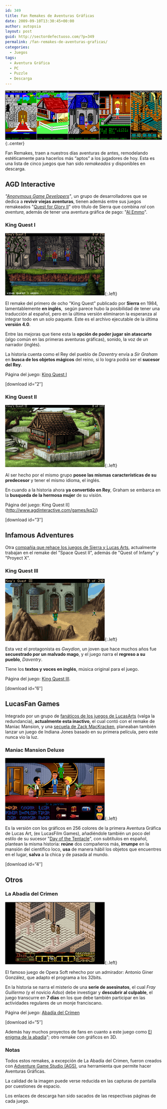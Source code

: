 ```yaml
---
id: 349
title: Fan Remakes de Aventuras Gráficas
date: 2009-09-10T13:30:45+00:00
author: autopsia
layout: post
guid: http://sectordefectuoso.com/?p=349
permalink: /fan-remakes-de-aventuras-graficas/
categories:
  - Juegos
tags:
  - Aventura Gráfica
  - PC
  - Puzzle
  - Descarga
---
```

![Fan Remakes de Aventuras Gráficas](/assets/images/2009/09/remakefansav640.png){:.center}

  Fan Remakes, traen a nuestros días aventuras de antes, remodelando estéticamente para hacerlos más &#8220;aptos&#8221; a los jugadores de hoy. Esta es una lista de cinco juegos que han sido _remakeados_ y disponibles en descarga.
  <!--more-->

## AGD Interactive
  _"[Anonymous Game Developers](http://www.agdinteractive.com/)"_, un grupo de desarrolladores que se dedica a **revivir viejas aventuras**, tienen además entre sus juegos remakeados "[Quest for Glory II](http://www.agdinteractive.com/games/qfg2/)" otro titulo de Sierra que combina _rol_ con _aventura_, además de tener una aventura gráfica de pago: "[Al Emmo](http://www.alemmo.com/)".

###  King Quest I

  ![King Quest I](/assets/images/2009/09/kq1.png){:.left}

  El remake del primero de ocho "King Quest" publicado por **Sierra** en 1984, lamentablemente **en inglés**,  según parece hubo la posibilidad de tener una traducción al español, pero en la última versión eliminaron la esperanza al integrar todo en un solo paquete. Este es el archivo ejecutable de la última **versión 4.0**.


  Entre las mejoras que tiene esta la **opción de poder jugar sin atascarte** (algo común en las primeras aventuras gráficas), sonido, la voz de un narrador (inglés).


  La historia cuenta como el Rey del pueblo de _Daventry_ envía a _Sir Graham_ en **busca de los objetos mágicos** del reino, si lo logra podrá ser el **sucesor del Rey**.


  Página del juego: [King Quest I](http://www.agdinteractive.com/games/kq1/)


  [download id=&#8221;2&#8243;]


### King Quest II


  ![King Quest II](/assets/images/2009/09/kq2.png){:.left}

  Al ser hecho por el mismo grupo **posee las mismas características de su predecesor** y tener el mismo idioma, el inglés.


  En cuando a la historia ahora **ya convertido en Rey**, Graham se embarca en la **busqueda de la hermosa mujer** de su visión.


  Página del juego: King Quest II](http://www.agdinteractive.com/games/kq2/)


  [download id=&#8221;3&#8243;]


## Infamous Adventures

  Otra [compañia que rehace los juegos de Sierra y Lucas Arts](http://www.infamous-adventures.com/), actualmente trabajan en el remake del "Space Quest II", además de "Quest of Infamy" y "Proyect X".


### King Quest III

  ![King Quest III](/assets/images/2009/09/kq3.png){:.left}

  Esta vez el protagonista es _Gwydion_, un joven que hace muchos años fue **secuestrado por un malvado mago**, y el juego narra el **regreso a su pueblo**, _Daventry_.

  Tiene los **textos y voces en inglés**, música original para el juego.

  Página del juego: [King Quest III](http://www.infamous-adventures.com/kq3/index.php).

  [download id=&#8221;6&#8243;]

## LucasFan Games

  Integrado por un grupo de [fanáticos de los juegos de LucasArts](http://www.lucasfangames.de/) (valga la redundancia), **actualmente esta inactivo**, el cual contó con el remake de Maniac Mansion, y una [secuela de Zack MacKracken](http://www.maniac-mansion-mania.com/index.php?option=com_content&task=view&id=120&Itemid=77), planeaban también lanzar un juego de Indiana Jones basado en su primera película, pero este nunca vio la luz.

###  Maniac Mansion Deluxe

  ![Maniac Mansion Deluxe](/assets/images/2009/09/mmd.png){:.left}

  Es la versión con los gráficos en 256 colores de la primera Aventura Gráfica de Lucas Art, (ex LucasFilm Games), añadiéndole también un poco del estilo de su sucesor "[Day of the Tentacle](http://es.wikipedia.org/wiki/Day_of_the_Tentacle)", con subtítulos en español, plantean la misma historia: **reúne** dos compañeros más, **irrumpe** en la mansión del científico loco, **usa** de manera hábil los objetos que encuentres en el lugar, **salva** a la chica y de pasada al mundo.

  [download id=&#8221;4&#8243;]

## Otros

### La Abadía del Crimen

  ![La Abadia del Crímen](/assets/images/2009/09/abadiarmk.png){:.left}

  El famoso juego de Opera Soft rehecho por un admirador: Antonio Giner González, que adapto el programa a los 32bits.


  En la historia se narra el misterio de una **serie de asesinatos**, el cual _Fray Guillermo_ (y el novicio _Adso_) debe investigar y **descubrir al culpable**, el juego transcurre en **7 días** en los que debe también participar en las actividades regulares de un monje franciscano.


  Página del juego: [Abadía del Crímen](http://www.abadiadelcrimen.com/)


  [download id=&#8221;5&#8243;]


  Además hay muchos proyectos de fans en cuanto a este juego como [El enigma de la abadía](http://www.elenigmadelaabadia.com/)"; otro remake con gráficos en 3D.


### Notas

  Todos estos remakes, a excepción de La Abadía del Crimen, fueron creados con [Adventure Game Studio (AGS)](http://www.adventuregamestudio.co.uk/), una herramienta que permite hacer Aventuras Gráficas.


  La calidad de la imagen puede verse reducida en las capturas de pantalla por cuestiones de espacio.


  Los enlaces de descarga han sido sacados de las respectivas páginas de cada juego.
